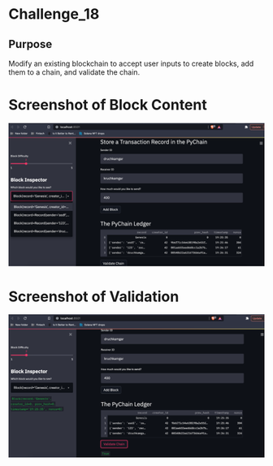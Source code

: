 # Challenge_18
## Purpose
Modify an existing blockchain to accept user inputs to create blocks, add them to a chain, and validate the chain. 

# Screenshot of Block Content
![image1](blocks.png)

# Screenshot of Validation
![image1](validate.png)